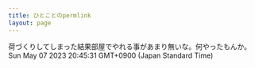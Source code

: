 ```yaml
---
title: ひとことのpermlink
layout: page
---
```

<div class="box" dt="1683459931500">
  荷づくりしてしまった結果部屋でやれる事があまり無いな。何やったもんか。
  <div class="content is-small">Sun May 07 2023 20:45:31 GMT+0900 (Japan Standard Time)</div>
</div>